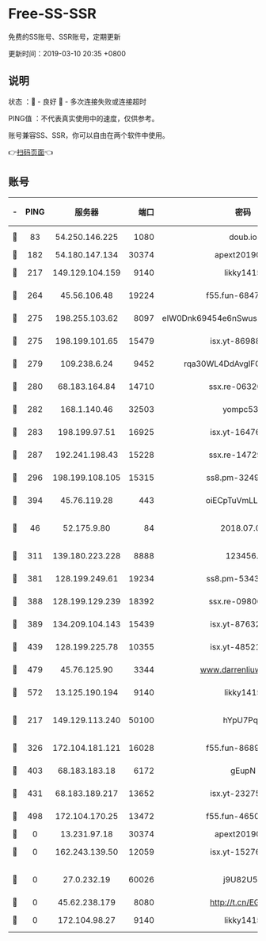 # Free-SS-SSR

免费的SS账号、SSR账号，定期更新

更新时间：2019-03-10 20:35 +0800

## 说明

状态     ：🙂 - 良好 🙁 - 多次连接失败或连接超时

PING值   ：不代表真实使用中的速度，仅供参考。

账号兼容SS、SSR，你可以自由在两个软件中使用。

👉[扫码页面](https://liesauer.github.io/Free-SS-SSR/)👈

## 账号

|-|PING|服务器|端口|密码|加密方式|区域|
|:----:|:----:|:-----:|-----:|:----:|:----:|:----:|
|🙂|83|54.250.146.225|1080|doub.io|aes-256-cfb|JP|
|🙂|182|54.180.147.134|30374|apext2019006|chacha20|KR|
|🙂|217|149.129.104.159|9140|likky1415|aes-256-cfb|HK|
|🙂|264|45.56.106.48|19224|f55.fun-68474983|aes-256-cfb|US|
|🙂|275|198.255.103.62|8097|eIW0Dnk69454e6nSwuspv9DmS201tQ0D|aes-256-cfb|US|
|🙂|275|198.199.101.65|15479|isx.yt-86988379|aes-256-cfb|US|
|🙂|279|109.238.6.24|9452|rqa30WL4DdAvgIFG6Fs3znzTa|aes-256-cfb|FR|
|🙂|280|68.183.164.84|14710|ssx.re-06320738|aes-256-cfb|US|
|🙂|282|168.1.140.46|32503|yompc535|aes-256-cfb|AU|
|🙂|283|198.199.97.51|16925|isx.yt-16476270|aes-256-cfb|US|
|🙂|287|192.241.198.43|15228|ssx.re-14729949|aes-256-cfb|US|
|🙂|296|198.199.108.105|15315|ss8.pm-32497481|aes-256-cfb|US|
|🙂|394|45.76.119.28|443|oiECpTuVmLLxk4Ts|aes-256-cfb|AU|
|🙂|46|52.175.9.80|84|2018.07.07|chacha20-ietf-poly1305|HK|
|🙂|311|139.180.223.228|8888|123456..|aes-256-cfb|JP|
|🙂|381|128.199.249.61|19234|ss8.pm-53433179|aes-256-cfb|SG|
|🙂|388|128.199.129.239|18392|ssx.re-09806935|aes-256-cfb|SG|
|🙂|389|134.209.104.143|15439|isx.yt-87632266|aes-256-cfb|SG|
|🙂|439|128.199.225.78|10355|isx.yt-48521973|aes-256-cfb|SG|
|🙂|479|45.76.125.90|3344|www.darrenliuwei.com|aes-256-cfb|AU|
|🙂|572|13.125.190.194|9140|likky1415|aes-256-cfb|KR|
|🙁|217|149.129.113.240|50100|hYpU7PqP|chacha20-ietf-poly1305|CN|
|🙁|326|172.104.181.121|16028|f55.fun-86890630|aes-256-cfb|SG|
|🙁|403|68.183.183.18|6172|gEupN|aes-256-cfb|SG|
|🙁|431|68.183.189.217|13652|isx.yt-23275887|aes-256-cfb|SG|
|🙁|498|172.104.170.25|13472|f55.fun-46502353|aes-256-cfb|SG|
|🙁|0|13.231.97.18|30374|apext2019006|chacha20|JP|
|🙁|0|162.243.139.50|12059|isx.yt-15276356|aes-256-cfb|US|
|🙁|0|27.0.232.19|60026|j9U82U53|xchacha20-ietf-poly1305|HK|
|🙁|0|45.62.238.179|8080|http://t.cn/EGJIyrl|rc4-md5|CA|
|🙁|0|172.104.98.27|9140|likky1415|aes-256-cfb|JP|
